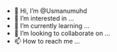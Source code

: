 - 👋 Hi, I’m @Usmanumuhd
- 👀 I’m interested in ...
- 🌱 I’m currently learning ...
- 💞️ I’m looking to collaborate on ...
- 📫 How to reach me ...

<!---
Usmanumuhd/Usmanumuhd is a ✨ special ✨ repository because its `README.md` (this file) appears on your GitHub profile.
You can click the Preview link to take a look at your changes.
--->

